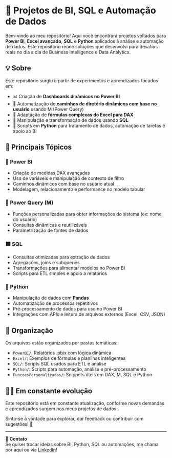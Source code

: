 # 🧠 Projetos de BI, SQL e Automação de Dados

Bem-vindo ao meu repositório! Aqui você encontrará projetos voltados para **Power BI**, **Excel avançado**, **SQL** e **Python** aplicados à análise e automação de dados. Este repositório reúne soluções que desenvolvi para desafios reais no dia a dia de Business Intelligence e Data Analytics.

## 💡 Sobre

Este repositório surgiu a partir de experimentos e aprendizados focados em:

- 📊 Criação de **Dashboards dinâmicos no Power BI**
- 📁 Automatização de **caminhos de diretório dinâmicos com base no usuário** usando M (Power Query)
- 🧮 Adaptação de **fórmulas complexas do Excel para DAX**
- 🧩 Manipulação e transformação de dados usando **SQL**
- 🐍 Scripts em **Python** para tratamento de dados, automação de tarefas e apoio ao BI

## 🚀 Principais Tópicos

### 🔷 Power BI
- Criação de medidas DAX avançadas
- Uso de variáveis e manipulação de contexto de filtro
- Caminhos dinâmicos com base no usuário atual
- Modelagem, relacionamento e performance no modelo tabular

### 🔶 Power Query (M)
- Funções personalizadas para obter informações do sistema (ex: nome do usuário)
- Consultas dinâmicas e reutilizáveis
- Parametrização de fontes de dados


### 🟦 SQL
- Consultas otimizadas para extração de dados
- Agregações, joins e subqueries
- Transformações para alimentar modelos no Power BI
- Scripts para ETL simples e apoio a relatórios

### 🐍 Python
- Manipulação de dados com **Pandas**
- Automatização de processos repetitivos
- Pré-processamento de dados para uso no Power BI
- Integrações com APIs e leitura de arquivos externos (Excel, CSV, JSON)

## 📁 Organização

Os arquivos estão organizados por pastas temáticas:
- `PowerBI/`: Relatórios .pbix com lógica dinâmica
- `Excel/`: Exemplos de fórmulas e planilhas inteligentes
- `SQL/`: Scripts SQL usados para ETL e análise
- `Python/`: Scripts para automação, análise e pré-processamento
- `FuncoesPersonalizadas/`: Snippets úteis em DAX, M, SQL e Python

## 👨‍💻 Em constante evolução

Este repositório está em constante atualização, conforme novas demandas e aprendizados surgem nos meus projetos de dados.

Sinta-se à vontade para explorar, dar feedback ou contribuir com sugestões! 🚀

---

🧩 **Contato**  
Se quiser trocar ideias sobre BI, Python, SQL ou automações, me chama por aqui ou via [LinkedIn](https://www.linkedin.com)!


